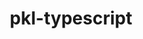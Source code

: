---
title: pkl-typescript
description: Typescript bindings for Pkl.
url: https://github.com/pkl-community/pkl-typescript
---